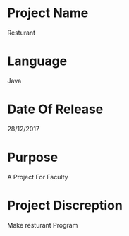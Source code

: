 # Project Name
  Resturant
  
# Language
  Java
  
# Date Of Release
  28/12/2017

# Purpose
  A Project For Faculty

# Project Discreption
  Make resturant Program
